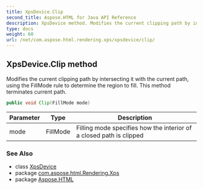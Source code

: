```yaml
---
title: XpsDevice.Clip
second_title: Aspose.HTML for Java API Reference
description: XpsDevice method. Modifies the current clipping path by intersecting it with the current path using the FillMode rule to determine the region to fill. This method terminates current path
type: docs
weight: 60
url: /net/com.aspose.html.rendering.xps/xpsdevice/clip/
---
```

## XpsDevice.Clip method

Modifies the current clipping path by intersecting it with the current path, using the FillMode rule to determine the region to fill. This method terminates current path.

```java
public void Clip(FillMode mode)
```

| Parameter | Type | Description |
| --- | --- | --- |
| mode | FillMode | Filling mode specifies how the interior of a closed path is clipped |

### See Also

* class [XpsDevice](../)
* package [com.aspose.html.Rendering.Xps](../../xpsdevice/)
* package [Aspose.HTML](../../../)
